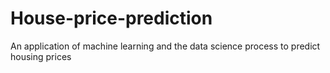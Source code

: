 # House-price-prediction
An application of machine learning and the data science process to predict housing prices
